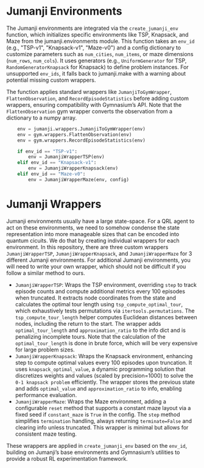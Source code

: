 # Jumanji Environments

The Jumanji environments are integrated via the ```create_jumanji_env``` function, which initializes specific environments like TSP, Knapsack, and Maze from the jumanji.environments module. This function takes an ```env_id``` (e.g., "TSP-v1", "Knapsack-v1", "Maze-v0") and a config dictionary to customize parameters such as ```num_cities```, ```num_items```, or maze dimensions (```num_rows```, ```num_cols```). It uses generators (e.g., ```UniformGenerator``` for TSP, ```RandomGeneratorKnapsack``` for Knapsack) to define problem instances. For unsupported ```env_ids```, it falls back to jumanji.make with a warning about potential missing custom wrappers. 


The function applies standard wrappers like ```JumanjiToGymWrapper```, ```FlattenObservation```, and ```RecordEpisodeStatistics``` before adding custom wrappers, ensuring compatibility with Gymnasium’s API. Note that the ```FlattenObservation``` gym wrapper converts the observation from a dictionary to a numpy array.


```py title="jumanji_wrapper.py"
    env = jumanji.wrappers.JumanjiToGymWrapper(env)
    env = gym.wrappers.FlattenObservation(env)
    env = gym.wrappers.RecordEpisodeStatistics(env)

    if env_id == "TSP-v1":
        env = JumanjiWrapperTSP(env)
    elif env_id == "Knapsack-v1":
        env = JumanjiWrapperKnapsack(env)
    elif env_id == "Maze-v0":
        env = JumanjiWrapperMaze(env, config)
```

# Jumanji Wrappers

Jumanji environments usually have a large state-space. For a QRL agent to act on these environments, we need to somehow condense the state representation into more manageable sizes that can be encoded into quantum cicuits. We do that by creating individual wrappers for each environment. In this repository, there are three custom wrappers ```JumanjiWrapperTSP```, ```JumanjiWrapperKnapsack```, and ```JumanjiWrapperMaze``` for 3 different Jumanji environments. For additional Jumanji environments, you will need to write your own wrapper, which should not be difficult if you follow a similar method to ours.

* ```JumanjiWrapperTSP```: Wraps the TSP environment, overriding ```step``` to track episode counts and compute additional metrics every 100 episodes when truncated. It extracts node coordinates from the state and calculates the optimal tour length using ```tsp_compute_optimal_tour```, which exhaustively tests permutations via ```itertools.permutations```. The ```tsp_compute_tour_length``` helper computes Euclidean distances between nodes, including the return to the start. The wrapper adds ```optimal_tour_length``` and ```approximation_ratio``` to the info dict and is penalizing incomplete tours. Note that the calculation of the ```optimal_tour_length``` is done in brute force, which will be very expensive for large problem sizes.
* ```JumanjiWrapperKnapsack```: Wraps the Knapsack environment, enhancing step to compute optimal values every 100 episodes upon truncation. It uses ```knapsack_optimal_value```, a dynamic programming solution that discretizes weights and values (scaled by precision=1000) to solve the ```0-1 knapsack problem``` efficiently. The wrapper stores the previous state and adds ```optimal_value``` and ```approximation_ratio``` to info, enabling performance evaluation.
* ```JumanjiWrapperMaze```: Wraps the Maze environment, adding a configurable ```reset``` method that supports a constant maze layout via a fixed seed if ```constant_maze``` is ```True``` in the config. The ```step``` method simplifies ```termination``` handling, always returning ```terminate=False``` and clearing info unless truncated. This wrapper is minimal but allows for consistent maze testing.

These wrappers are applied in ```create_jumanji_env``` based on the ```env_id```, building on Jumanji’s base environments and Gymnasium’s utilities to provide a robust RL experimentation framework.